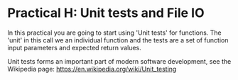 # Practical H: Unit tests and File IO

In this practical you are going to start using 'Unit tests'
for functions. The 'unit' in this call we an individual
function and the tests are a set of function input parameters
and expected return values.

Unit tests forms an important part of modern software development,
see the Wikipedia page: https://en.wikipedia.org/wiki/Unit_testing


